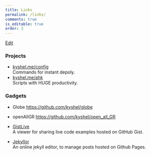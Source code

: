 ```yaml
---
title: Links
permalink: /links/
comments: true
is_editable: true
order: 3
---
```


[Edit](https://github.com/kyshel/kyshel.github.io/edit/master/pages/links.md)



### Projects

- [kyshel.me/config](http://kyshel.com/config)    
  Commands for instant depoly.
- [kyshel.me/ahk](https://github.com/kyshel/ahk)    
  Scripts with HUGE productivity.


### Gadgets

- Globe https://github.com/kyshel/globe
- openAllGR https://github.com/kyshel/open_all_GR


- [GistLive](http://kyshel.com/GistLive)    
  A viewer for sharing live code examples hosted on GitHub Gist.
- [Jekyllor](http://kyshel.com/jekyllor)    
  An online jekyll editor, to manage posts hosted on Github Pages. 



